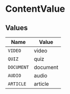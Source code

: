 # ContentValue


## Values

| Name       | Value      |
| ---------- | ---------- |
| `VIDEO`    | video      |
| `QUIZ`     | quiz       |
| `DOCUMENT` | document   |
| `AUDIO`    | audio      |
| `ARTICLE`  | article    |